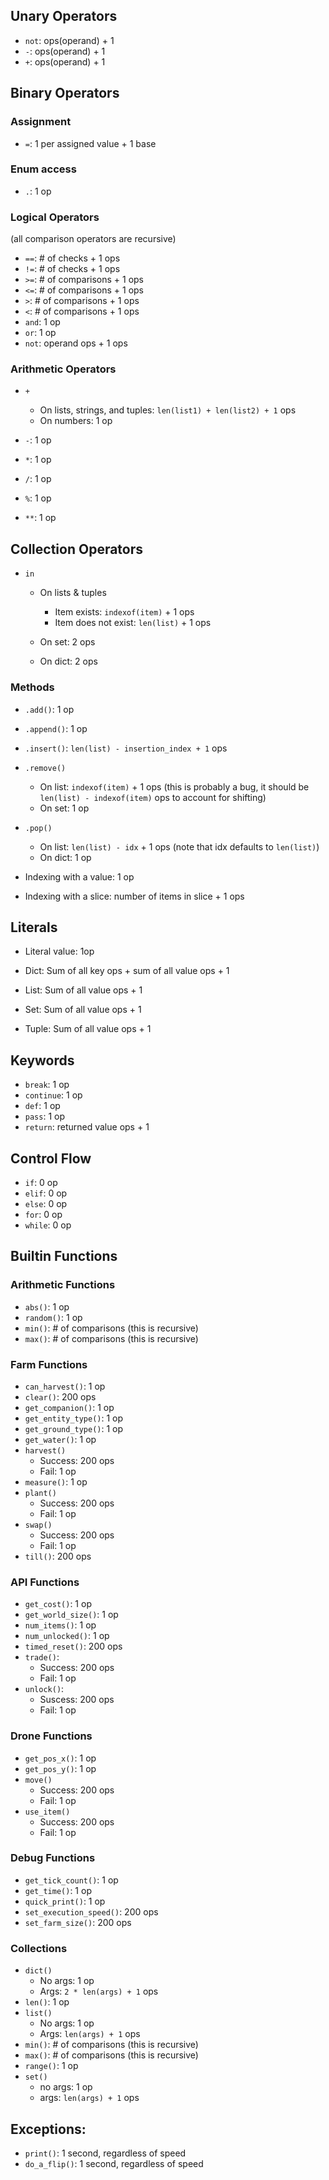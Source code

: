 ## Unary Operators
- `not`: ops(operand) + 1
- `-`: ops(operand) + 1
- `+`: ops(operand) + 1

## Binary Operators
### Assignment
- `=`: 1 per assigned value + 1 base

### Enum access
- `.`: 1 op
### Logical Operators
(all comparison operators are recursive)
- `==`: # of checks + 1 ops
- `!=`: # of checks + 1 ops
- `>=`: # of comparisons + 1 ops
- `<=`: # of comparisons + 1 ops
- `>`: # of comparisons + 1 ops
- `<`: # of comparisons + 1 ops
- `and`: 1 op
- `or`: 1 op
- `not`: operand ops + 1 ops


### Arithmetic Operators
- `+`
  - On lists, strings, and tuples: `len(list1) + len(list2) + 1` ops
  - On numbers: 1 op

- `-`: 1 op
- `*`: 1 op
- `/`: 1 op
- `%`: 1 op
- `**`: 1 op

## Collection Operators
- `in`
  - On lists & tuples
    - Item exists: `indexof(item)` + 1 ops
    - Item does not exist: `len(list)` + 1 ops

  - On set: 2 ops
  - On dict: 2 ops

### Methods
- `.add()`: 1 op
- `.append()`: 1 op
- `.insert()`: `len(list) - insertion_index + 1` ops
- `.remove()`
  - On list: `indexof(item)` + 1 ops (this is probably a bug, it should be `len(list) - indexof(item)` ops to account for shifting)
  - On set: 1 op
- `.pop()`
  - On list: `len(list) - idx` + 1 ops (note that idx defaults to `len(list)`)
  - On dict: 1 op

- Indexing with a value: 1 op
- Indexing with a slice: number of items in slice + 1 ops

## Literals
- Literal value: 1op

- Dict: Sum of all key ops + sum of all value ops + 1
- List: Sum of all value ops + 1
- Set: Sum of all value ops + 1
- Tuple: Sum of all value ops + 1

## Keywords
- `break`: 1 op
- `continue`: 1 op
- `def`: 1 op
- `pass`: 1 op
- `return`: returned value ops + 1

## Control Flow
- `if`: 0 op
- `elif`: 0 op
- `else`: 0 op
- `for`: 0 op
- `while`: 0 op

## Builtin Functions
### Arithmetic Functions
- `abs()`: 1 op
- `random()`: 1 op
- `min()`: # of comparisons (this is recursive)
- `max()`: # of comparisons (this is recursive)

### Farm Functions
- `can_harvest()`: 1 op
- `clear()`: 200 ops
- `get_companion()`: 1 op
- `get_entity_type()`: 1 op
- `get_ground_type()`: 1 op
- `get_water()`: 1 op
- `harvest()`
  - Success: 200 ops
  - Fail: 1 op
- `measure()`: 1 op
- `plant()`
  - Success: 200 ops
  - Fail: 1 op
- `swap()`
  - Success: 200 ops
  - Fail: 1 op
- `till()`: 200 ops

### API Functions
- `get_cost()`: 1 op
- `get_world_size()`: 1 op
- `num_items()`: 1 op
- `num_unlocked()`: 1 op
- `timed_reset()`: 200 ops
- `trade()`:
  - Success: 200 ops
  - Fail: 1 op
- `unlock()`:
  - Suscess: 200 ops
  - Fail: 1 op

### Drone Functions
- `get_pos_x()`: 1 op
- `get_pos_y()`: 1 op
- `move()`
  - Success: 200 ops
  - Fail: 1 op
- `use_item()`
  - Success: 200 ops
  - Fail: 1 op

### Debug Functions
- `get_tick_count()`: 1 op
- `get_time()`: 1 op
- `quick_print()`: 1 op
- `set_execution_speed()`: 200 ops
- `set_farm_size()`: 200 ops

### Collections
- `dict()`
  - No args: 1 op
  - Args: `2 * len(args) + 1` ops
- `len()`: 1 op
- `list()`
  - No args: 1 op
  - Args: `len(args) + 1` ops
- `min()`: # of comparisons (this is recursive)
- `max()`: # of comparisons (this is recursive)
- `range()`: 1 op
- `set()`
  - no args: 1 op
  - args: `len(args) + 1` ops


## Exceptions:
- `print()`: 1 second, regardless of speed
- `do_a_flip()`: 1 second, regardless of speed
